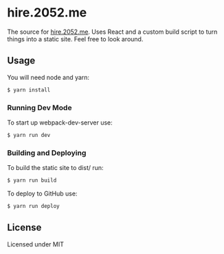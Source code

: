 # hire.2052.me

The source for [hire.2052.me](https://hire.2052.me). Uses React and a custom build script to turn things into a static site. Feel free to look around.

## Usage

You will need node and yarn:

```sh
$ yarn install
```

### Running Dev Mode

To start up webpack-dev-server use:

```sh
$ yarn run dev
```

### Building and Deploying

To build the static site to dist/ run:

```sh
$ yarn run build
```

To deploy to GitHub use:

```sh
$ yarn run deploy
```

## License

Licensed under MIT
